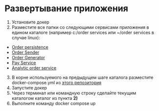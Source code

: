 # Развертывание приложения
1. Установите докер
2. Разместите все папки со следующими сервисами приложения в едином каталоге (например c:/order services или ~/order services в случае linux):
- [Order persistence](https://github.com/temkarus0070/OrderPersistence)
- [Order Sender](https://github.com/temkarus0070/OrderSender)
- [Order Generator](https://github.com/temkarus0070/OrderGenerator)
- [Pay Service](https://github.com/temkarus0070/PayService)
- [Analytic order service](https://github.com/temkarus0070/analyticOrderService)
3. В корне используемого на предыдущем шаге каталога разместите docker-compose.yml из [этого репозитория](https://github.com/temkarus0070/orderServicesContainer)
3. Запустите докер
4. Через терминал или командную строку сделайте текущим каталогом каталог из пункта **2)**
5. Выполните команду docker compose up

